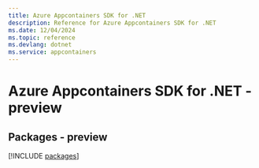 ```yaml
---
title: Azure Appcontainers SDK for .NET
description: Reference for Azure Appcontainers SDK for .NET
ms.date: 12/04/2024
ms.topic: reference
ms.devlang: dotnet
ms.service: appcontainers
---
```

# Azure Appcontainers SDK for .NET - preview
## Packages - preview
[!INCLUDE [packages](appcontainers-index.md)]